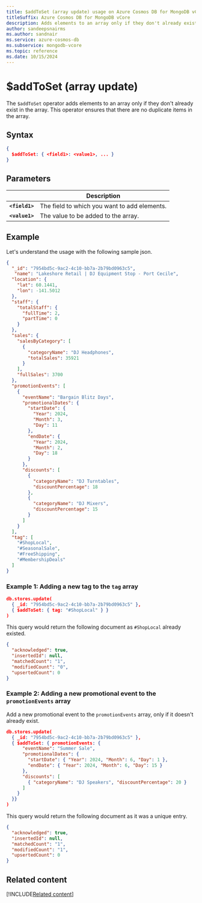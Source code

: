 ```yaml
--- 
title: $addToSet (array update) usage on Azure Cosmos DB for MongoDB vCore
titleSuffix: Azure Cosmos DB for MongoDB vCore
description: Adds elements to an array only if they don't already exist in the array.
author: sandeepsnairms
ms.author: sandnair
ms.service: azure-cosmos-db
ms.subservice: mongodb-vcore
ms.topic: reference
ms.date: 10/15/2024
---
```


# $addToSet (array update)

The `$addToSet` operator adds elements to an array only if they don't already exist in the array. This operator ensures that there are no duplicate items in the array.

## Syntax

```json
{
  $addToSet: { <field1>: <value1>, ... }
}
```

## Parameters

| | Description |
| --- | --- |
| **`<field1>`** | The field to which you want to add elements. |
| **`<value1>`** | The value to be added to the array. |

## Example

Let's understand the usage with the following sample json.

```json
{
  "_id": "7954bd5c-9ac2-4c10-bb7a-2b79bd0963c5",
   "name": "Lakeshore Retail | DJ Equipment Stop - Port Cecile",
  "location": {
    "lat": 60.1441,
    "lon": -141.5012
  },
  "staff": {
    "totalStaff": {
      "fullTime": 2,
      "partTime": 0
    }
  },
  "sales": {
    "salesByCategory": [
      {
        "categoryName": "DJ Headphones",
        "totalSales": 35921
      }
    ],
    "fullSales": 3700
  },
  "promotionEvents": [
    {
      "eventName": "Bargain Blitz Days",
      "promotionalDates": {
        "startDate": {
          "Year": 2024,
          "Month": 3,
          "Day": 11
        },
        "endDate": {
          "Year": 2024,
          "Month": 2,
          "Day": 18
        }
      },
      "discounts": [
        {
          "categoryName": "DJ Turntables",
          "discountPercentage": 18
        },
        {
          "categoryName": "DJ Mixers",
          "discountPercentage": 15
        }
      ]
    }
  ],
  "tag": [
    "#ShopLocal",
    "#SeasonalSale",
    "#FreeShipping",
    "#MembershipDeals"
  ]
}

```

### Example 1: Adding a new tag to the `tag` array


```json
db.stores.update(
  { _id: "7954bd5c-9ac2-4c10-bb7a-2b79bd0963c5" },
  { $addToSet: { tag: "#ShopLocal" } }
)
```


This query would return the following document as `#ShopLocal` already existed.

```json
{
  "acknowledged": true,
  "insertedId": null,
  "matchedCount": "1",
  "modifiedCount": "0",
  "upsertedCount": 0
}

```

### Example 2: Adding a new promotional event to the `promotionEvents` array

Add a new promotional event to the `promotionEvents` array, only if it doesn't already exist.

```json
db.stores.update(
  { _id: "7954bd5c-9ac2-4c10-bb7a-2b79bd0963c5" },
  { $addToSet: { promotionEvents: {
      "eventName": "Summer Sale",
      "promotionalDates": {
        "startDate": { "Year": 2024, "Month": 6, "Day": 1 },
        "endDate": { "Year": 2024, "Month": 6, "Day": 15 }
      },
      "discounts": [
        { "categoryName": "DJ Speakers", "discountPercentage": 20 }
      ]
    }
  }}
)
```

This query would return the following document as it was a unique entry.

```json
{
  "acknowledged": true,
  "insertedId": null,
  "matchedCount": "1",
  "modifiedCount": "1",
  "upsertedCount": 0
}

```

## Related content

[!INCLUDE[Related content](../includes/related-content.md)]